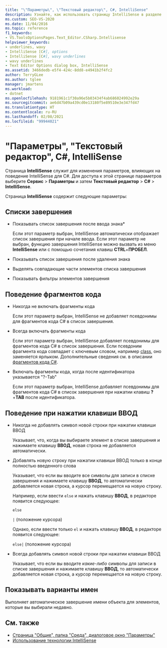 ```yaml
---
title: "\"Параметры\", \"Текстовый редактор\", C#, IntelliSense"
description: Узнайте, как использовать страницу IntelliSense в разделе "C#" для изменения параметров, влияющих на поведение IntelliSense для C#.
ms.custom: SEO-VS-2020
ms.date: 11/04/2016
ms.topic: reference
f1_keywords:
- VS.ToolsOptionsPages.Text_Editor.CSharp.Intellisense
helpviewer_keywords:
- underlines, wavy
- IntelliSense [C#], options
- IntelliSense [C#], wavy underlines
- wavy underlines
- Text Editor Options dialog box, IntelliSense
ms.assetid: 3466dedb-e5f4-424c-8dd8-e4941b2f4fc2
author: TerryGLee
ms.author: tglee
manager: jmartens
ms.workload:
- dotnet
ms.openlocfilehash: 9181961c1f30a96e5b03434f4ab686024992e29a
ms.sourcegitcommit: ae6d47b09a439cd0e13180f5e89510e3e347fd47
ms.translationtype: HT
ms.contentlocale: ru-RU
ms.lasthandoff: 02/08/2021
ms.locfileid: "99944021"
---
```

# <a name="options-text-editor-c-intellisense"></a>"Параметры", "Текстовый редактор", C#, IntelliSense

Страница **IntelliSense** служит для изменения параметров, влияющих на поведение IntelliSense для C#. Для доступа к этой странице параметров выберите **Сервис** > **Параметры** и затем **Текстовый редактор** > **C#**  > **IntelliSense**.

Страница **IntelliSense** содержит следующие параметры:

## <a name="completion-lists"></a>Списки завершения

- Показывать список завершения после ввода знака*

   Если этот параметр выбран, IntelliSense автоматически отображает список завершения при начале ввода. Если этот параметр не выбран, функцию завершения IntelliSense можно вызвать из меню **IntelliSense** или с помощью сочетания клавиш **CTRL**+**ПРОБЕЛ**.

- Показывать список завершения после удаления знака

- Выделять совпадающие части элементов списка завершения

- Показывать фильтры элементов завершения

## <a name="snippets-behavior"></a>Поведение фрагментов кода

- Никогда не включать фрагменты кода

   Если этот параметр выбран, IntelliSense не добавляет псевдонимы для фрагментов кода C# в список завершения.

- Всегда включать фрагменты кода

   Если этот параметр выбран, IntelliSense добавляет псевдонимы для фрагментов кода C# в список завершения. Если псевдоним фрагмента кода совпадает с ключевым словом, например [class](/dotnet/csharp/language-reference/keywords/class), оно заменяется ярлыком. Дополнительные сведения см. в описании [фрагментов кода C#](../../ide/visual-csharp-code-snippets.md).

- Включать фрагменты кода, когда после идентификатора указывается "?-Tab"

   Если этот параметр выбран, IntelliSense добавляет псевдонимы для фрагментов кода C# в список завершения при нажатии клавиш **?** +**TAB** после идентификатора.

## <a name="enter-key-behavior"></a>Поведение при нажатии клавиши ВВОД

- Никогда не добавлять символ новой строки при нажатии клавиши ВВОД

   Указывает, что, когда вы выбираете элемент в списке завершения и нажимаете клавишу **ВВОД**, новая строка не добавляется автоматически.

- Добавлять новую строку при нажатии клавиши ВВОД только в конце полностью введенного слова

   Указывает, что если вы вводите все символы для записи в списке завершения и нажимаете клавишу **ВВОД**, то автоматически добавляется новая строка, а курсор перемещается на новую строку.

   Например, если ввести `else` и нажать клавишу **ВВОД**, в редакторе появится следующее:

   `else`

   `|` (положение курсора)

   Однако, если ввести только `el` и нажать клавишу **ВВОД**, в редакторе появится следующее:

   `else|` (положение курсора)

- Всегда добавлять символ новой строки при нажатии клавиши ВВОД

   Указывает, что если вы вводите *какие-либо* символы для записи в списке завершения и нажимаете клавишу **ВВОД**, то автоматически добавляется новая строка, а курсор перемещается на новую строку.

## <a name="show-name-suggestions"></a>Показывать варианты имен

Выполняет автоматическое завершение имени объекта для элементов, которые вы выбирали недавно.

## <a name="see-also"></a>См. также

- [Страница "Общие", папка "Среда", диалоговое окно "Параметры"](../../ide/reference/general-environment-options-dialog-box.md)
- [Использование технологии IntelliSense](../../ide/using-intellisense.md)
